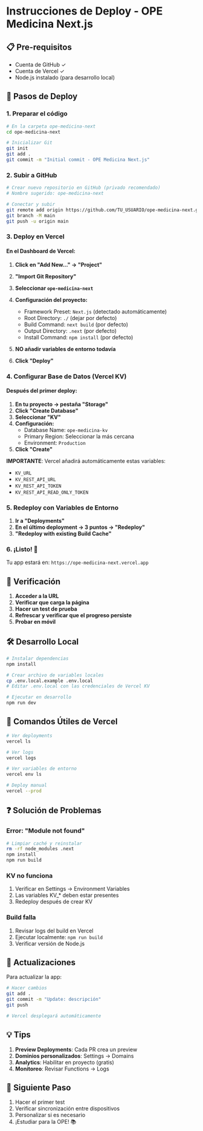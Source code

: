 # Instrucciones de Deploy - OPE Medicina Next.js

## 📋 Pre-requisitos
- Cuenta de GitHub ✓
- Cuenta de Vercel ✓
- Node.js instalado (para desarrollo local)

## 🚀 Pasos de Deploy

### 1. Preparar el código

```bash
# En la carpeta ope-medicina-next
cd ope-medicina-next

# Inicializar Git
git init
git add .
git commit -m "Initial commit - OPE Medicina Next.js"
```

### 2. Subir a GitHub

```bash
# Crear nuevo repositorio en GitHub (privado recomendado)
# Nombre sugerido: ope-medicina-next

# Conectar y subir
git remote add origin https://github.com/TU_USUARIO/ope-medicina-next.git
git branch -M main
git push -u origin main
```

### 3. Deploy en Vercel

#### En el Dashboard de Vercel:

1. **Click en "Add New..." → "Project"**
2. **"Import Git Repository"**
3. **Seleccionar `ope-medicina-next`**
4. **Configuración del proyecto:**
   - Framework Preset: `Next.js` (detectado automáticamente)
   - Root Directory: `./` (dejar por defecto)
   - Build Command: `next build` (por defecto)
   - Output Directory: `.next` (por defecto)
   - Install Command: `npm install` (por defecto)

5. **NO añadir variables de entorno todavía**
6. **Click "Deploy"**

### 4. Configurar Base de Datos (Vercel KV)

#### Después del primer deploy:

1. **En tu proyecto → pestaña "Storage"**
2. **Click "Create Database"**
3. **Seleccionar "KV"**
4. **Configuración:**
   - Database Name: `ope-medicina-kv`
   - Primary Region: Seleccionar la más cercana
   - Environment: `Production`
5. **Click "Create"**

**IMPORTANTE**: Vercel añadirá automáticamente estas variables:
- `KV_URL`
- `KV_REST_API_URL`
- `KV_REST_API_TOKEN`
- `KV_REST_API_READ_ONLY_TOKEN`

### 5. Redeploy con Variables de Entorno

1. **Ir a "Deployments"**
2. **En el último deployment → 3 puntos → "Redeploy"**
3. **"Redeploy with existing Build Cache"**

### 6. ¡Listo! 🎉

Tu app estará en: `https://ope-medicina-next.vercel.app`

## 🧪 Verificación

1. **Acceder a la URL**
2. **Verificar que carga la página**
3. **Hacer un test de prueba**
4. **Refrescar y verificar que el progreso persiste**
5. **Probar en móvil**

## 🛠️ Desarrollo Local

```bash
# Instalar dependencias
npm install

# Crear archivo de variables locales
cp .env.local.example .env.local
# Editar .env.local con las credenciales de Vercel KV

# Ejecutar en desarrollo
npm run dev
```

## 📝 Comandos Útiles de Vercel

```bash
# Ver deployments
vercel ls

# Ver logs
vercel logs

# Ver variables de entorno
vercel env ls

# Deploy manual
vercel --prod
```

## ❓ Solución de Problemas

### Error: "Module not found"
```bash
# Limpiar caché y reinstalar
rm -rf node_modules .next
npm install
npm run build
```

### KV no funciona
1. Verificar en Settings → Environment Variables
2. Las variables KV_* deben estar presentes
3. Redeploy después de crear KV

### Build falla
1. Revisar logs del build en Vercel
2. Ejecutar localmente: `npm run build`
3. Verificar versión de Node.js

## 🔄 Actualizaciones

Para actualizar la app:

```bash
# Hacer cambios
git add .
git commit -m "Update: descripción"
git push

# Vercel desplegará automáticamente
```

## 💡 Tips

1. **Preview Deployments**: Cada PR crea un preview
2. **Dominios personalizados**: Settings → Domains
3. **Analytics**: Habilitar en proyecto (gratis)
4. **Monitoreo**: Revisar Functions → Logs

## 🎯 Siguiente Paso

1. Hacer el primer test
2. Verificar sincronización entre dispositivos
3. Personalizar si es necesario
4. ¡Estudiar para la OPE! 📚